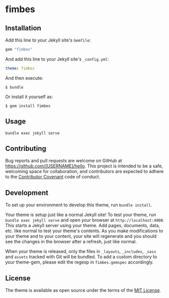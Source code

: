 # fimbes

## Installation

Add this line to your Jekyll site's `Gemfile`:

```ruby
gem "fimbes"
```

And add this line to your Jekyll site's `_config.yml`:

```yaml
theme: fimbes
```

And then execute:

    $ bundle

Or install it yourself as:

    $ gem install fimbes

## Usage

`bundle exec jekyll serve`

## Contributing

Bug reports and pull requests are welcome on GitHub at https://github.com/[USERNAME]/hello. This project is intended to be a safe, welcoming space for collaboration, and contributors are expected to adhere to the [Contributor Covenant](http://contributor-covenant.org) code of conduct.

## Development

To set up your environment to develop this theme, run `bundle install`.

Your theme is setup just like a normal Jekyll site! To test your theme, run `bundle exec jekyll serve` and open your browser at `http://localhost:4000`. This starts a Jekyll server using your theme. Add pages, documents, data, etc. like normal to test your theme's contents. As you make modifications to your theme and to your content, your site will regenerate and you should see the changes in the browser after a refresh, just like normal.

When your theme is released, only the files in `_layouts`, `_includes`, `_sass` and `assets` tracked with Git will be bundled.
To add a custom directory to your theme-gem, please edit the regexp in `fimbes.gemspec` accordingly.

## License

The theme is available as open source under the terms of the [MIT License](https://opensource.org/licenses/MIT).

